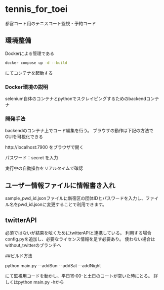 # tennis_for_toei
都営コート用のテニスコート監視・予約コード
## 環境整備

Dockerによる管理である
```bash
docker compose up -d --build
```
にてコンテナを起動する

### Docker環境の説明
selenium自体のコンテナとpythonでスクレイピングするためのbackendコンテナ


### 開発手法
backendのコンテナ上でコード編集を行う。
ブラウザの動作は下記の方法でGUIを可視化できる

http://localhost:7900 をブラウザで開く

パスワード：secret を入力

実行中の自動操作をリアルタイムで確認

## ユーザー情報ファイルに情報書き入れ
sample_pwd_id.jsonファイルに新宿区の団体IDとパスワードを入力し、ファイル名をpwd_id.jsonに変更することで利用できます。


## twitterAPI
必須ではないが結果を呟くためにtwitterAPIと連携している。
利用する場合config.pyを追加し、必要なライセンス情報を足す必要あり。
使わない場合はwithout_twitterのブランチへ

##ビルド方法

python main.py --addSun --addSat --addNight

にて監視用コードを動かし、平日19:00-と土日のコートが空いた時にとる。
詳しくはpython main.py -hから

